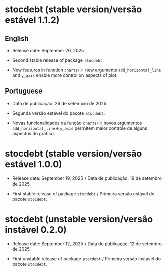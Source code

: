 # stocdebt (stable version/versão estável 1.1.2)

## English

* Release date: September 26, 2025.

* Second stable release of package `stocdebt`.

* New features in function `charts()`: new arguments `add_horizontal_line` and `y_axis` enable more control on aspects of plot.

## Portuguese

* Data de publicação: 26 de setembro de 2025.

* Segunda versão estável do pacote `stocdebt`.

* Novas funcionalidades da função `charts()`: novos argumentos `add_horizontal_line` e `y_axis` permitem maior controle de alguns aspectos do gráfico.




# stocdebt (stable version/versão estável 1.0.0)

* Release date: September 19, 2025 / Data de publicação: 19 de setembro de 2025.

* First stable release of package `stocdebt` / Primeira versão estável do pacote `stocdebt`.




# stocdebt (unstable version/versão instável 0.2.0)

* Release date: September 12, 2025 / Data de publicação: 12 de setembro de 2025.

* First unstable release of package `stocdebt` / Primeira versão instável do pacote `stocdebt`.
